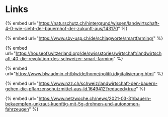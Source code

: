 # Links

{% embed url="https://naturschutz.ch/hintergrund/wissen/landwirtschaft-4-0-wie-sieht-der-bauernhof-der-zukunft-aus/143170" %}

{% embed url="https://www.sbv-usp.ch/de/schlagworte/smartfarming/" %}

{% embed url="https://houseofswitzerland.org/de/swissstories/wirtschaft/landwirtschaft-40-die-revolution-des-schweizer-smart-farming" %}

{% embed url="https://www.blw.admin.ch/blw/de/home/politik/digitalisierung.html" %}

{% embed url="https://www.nzz.ch/schweiz/landwirtschaft-den-bauern-gehen-die-pflanzenschutzmittel-aus-ld.1649412?reduced=true" %}

{% embed url="https://www.netzwoche.ch/news/2021-03-31/bauern-bekaempfen-unkraut-kuenftig-mit-5g-drohnen-und-autonomen-fahrzeugen" %}

